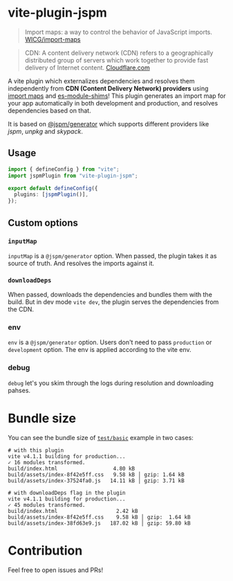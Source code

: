 # vite-plugin-jspm

> Import maps: a way to control the behavior of JavaScript imports. [WICG/import-maps](https://github.com/WICG/import-maps)

> CDN: A content delivery network (CDN) refers to a geographically distributed group of servers which work together to provide fast delivery of Internet content. [Cloudflare.com](https://www.cloudflare.com/en-ca/learning/cdn/what-is-a-cdn/)

A vite plugin which externalizes dependencies and resolves them independently from **CDN (Content Delivery Network) providers** using [import maps](https://github.com/WICG/import-maps) and [es-module-shims](https://github.com/guybedford/es-module-shims)!
This plugin generates an import map for your app automatically in both development and production, and resolves dependencies based on that.

It is based on [@jspm/generator](https://github.com/jspm/generator) which supports different providers like _jspm_, _unpkg_ and _skypack_.

## Usage

```ts
import { defineConfig } from "vite";
import jspmPlugin from "vite-plugin-jspm";

export default defineConfig({
  plugins: [jspmPlugin()],
});
```

## Custom options

### `inputMap`

`inputMap` is a `@jspm/generator` option. When passed, the plugin takes it as source of truth. And resolves the imports against it.

### `downloadDeps`

When passed, downloads the dependencies and bundles them with the build. But in dev mode `vite dev`, the plugin serves the dependencies from the CDN.

### env

`env` is a `@jspm/generator` option. Users don't need to pass `production` or `development` option. The env is applied according to the vite env.

### debug

`debug` let's you skim through the logs during resolution and downloading pahses.

# Bundle size

You can see the bundle size of [`test/basic`](https://github.com/jspm/vite-plugin-jspm/tree/main/test/basic) example in two cases:

```
# with this plugin
vite v4.1.1 building for production...
✓ 16 modules transformed.
build/index.html                  4.80 kB
build/assets/index-8f42e5ff.css   9.58 kB │ gzip: 1.64 kB
build/assets/index-37524fa0.js   14.11 kB │ gzip: 3.71 kB

# with downloadDeps flag in the plugin
vite v4.1.1 building for production...
✓ 45 modules transformed.
build/index.html                   2.42 kB
build/assets/index-8f42e5ff.css    9.58 kB │ gzip:  1.64 kB
build/assets/index-38fd63e9.js   187.02 kB │ gzip: 59.80 kB
```

# Contribution

Feel free to open issues and PRs!
